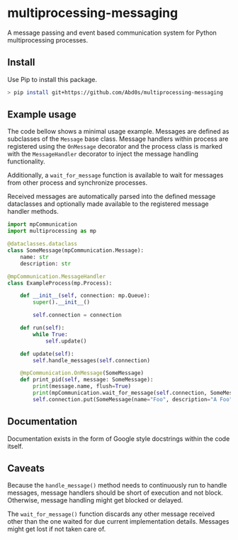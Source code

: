 # multiprocessing-messaging
A message passing and event based communication system for Python multiprocessing processes.


## Install
Use Pip to install this package.
```bash
> pip install git+https://github.com/Abd0s/multiprocessing-messaging
````
> 
## Example usage
The code bellow shows a minimal usage example. Messages are defined as subclasses of
the `Message` base class. Message handlers within process are registered using the `OnMessage`
decorator and the process class is marked with the `MessageHandler` decorator to inject the message
handling functionality.

Additionally, a `wait_for_message` function is available to wait for messages from other process
and synchronize processes.

Received messages are automatically parsed into the defined message dataclasses and optionally
made available to the registered message handler methods.
```python
import mpCommunication
import multiprocessing as mp

@dataclasses.dataclass
class SomeMessage(mpCommunication.Message):
    name: str
    description: str

@mpCommunication.MessageHandler
class ExampleProcess(mp.Process):

    def __init__(self, connection: mp.Queue):
        super().__init__()

        self.connection = connection

    def run(self):
        while True:
            self.update()

    def update(self):
        self.handle_messages(self.connection)

    @mpCommunication.OnMessage(SomeMessage)
    def print_pid(self, message: SomeMessage):
        print(message.name, flush=True)
        print(mpCommunication.wait_for_message(self.connection, SomeMessage).description, flush=True)  # Wait for another message
        self.connection.put(SomeMessage(name="Foo", description="A Foo"))  # Send back the same message
```

## Documentation
Documentation exists in the form of Google style docstrings within the code itself.

## Caveats
Because the `handle_message()` method needs to continuously run to handle messages, message handlers
should be short of execution and not block. Otherwise, message handling might get blocked or delayed.

The `wait_for_message()` function discards any other message received other than the one waited for due
current implementation details. Messages might get lost if not taken care of.

